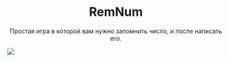 <p align="center">
  <h1 align="center">RemNum</h1>
  <p align="center">Простая игра в которой вам нужно запомнить число, и после написать его.</p>
  <a href="https://github.com/Vadershik/RemNum"><img align="center" src="https://github-readme-stats.vercel.app/api/pin/?username=Vadershik&repo=remnum" /></a>
</p>
